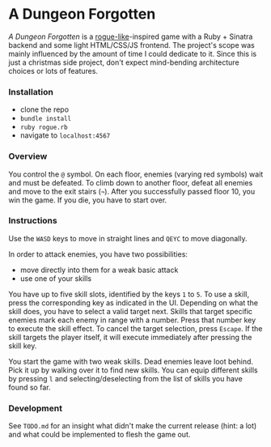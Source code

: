 # A Dungeon Forgotten

_A Dungeon Forgotten_ is a [rogue-like](https://en.wikipedia.org/wiki/Roguelike)-inspired game with a Ruby + Sinatra backend and some light HTML/CSS/JS frontend. The project's scope was mainly influenced by the amount of time I could dedicate to it. Since this is just a christmas side project, don't expect mind-bending architecture choices or lots of features.

### Installation 

- clone the repo
- `bundle install`
- `ruby rogue.rb`
- navigate to `localhost:4567`

### Overview

You control the `@` symbol. On each floor, enemies (varying red symbols) wait and must be defeated. To climb down to another floor, defeat all enemies and move to the exit stairs (`¬`). After you successfully passed floor 10, you win the game. If you die, you have to start over.

### Instructions

Use the `WASD` keys to move in straight lines and `QEYC` to move diagonally.

In order to attack enemies, you have two possibilities: 
- move directly into them for a weak basic attack
- use one of your skills


You have up to five skill slots, identified by the keys `1` to `5`. To use a skill, press the corresponding key as indicated in the UI. Depending on what the skill does, you have to select a valid target next. Skills that target specific enemies mark each enemy in range with a number. Press that number key to execute the skill effect. To cancel the target selection, press `Escape`.
If the skill targets the player itself, it will execute immediately after pressing the skill key.

You start the game with two weak skills. Dead enemies leave loot behind. Pick it up by walking over it to find new skills. You can equip different skills by pressing `l` and selecting/deselecting from the list of skills you have found so far.

### Development

See `TODO.md` for an insight what didn't make the current release (hint: a lot) and what could be implemented to flesh the game out.